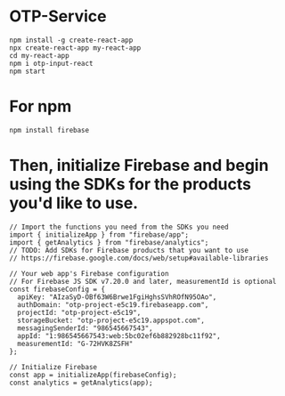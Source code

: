# OTP-Service
    npm install -g create-react-app
    npx create-react-app my-react-app
    cd my-react-app
    npm i otp-input-react
    npm start

# For npm
    npm install firebase


# Then, initialize Firebase and begin using the SDKs for the products you'd like to use.
```
// Import the functions you need from the SDKs you need
import { initializeApp } from "firebase/app";
import { getAnalytics } from "firebase/analytics";
// TODO: Add SDKs for Firebase products that you want to use
// https://firebase.google.com/docs/web/setup#available-libraries

// Your web app's Firebase configuration
// For Firebase JS SDK v7.20.0 and later, measurementId is optional
const firebaseConfig = {
  apiKey: "AIzaSyD-OBf63W6Brwe1FgiHghsSVhROfN95OAo",
  authDomain: "otp-project-e5c19.firebaseapp.com",
  projectId: "otp-project-e5c19",
  storageBucket: "otp-project-e5c19.appspot.com",
  messagingSenderId: "986545667543",
  appId: "1:986545667543:web:5bc02ef6b882928bc11f92",
  measurementId: "G-72HVK8ZSFH"
};

// Initialize Firebase
const app = initializeApp(firebaseConfig);
const analytics = getAnalytics(app);
```
